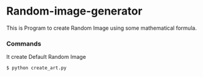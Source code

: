 # Random-image-generator

This is Program to create Random Image using some mathematical formula.

### Commands

It create Default Random Image

```sh
$ python create_art.py

```

